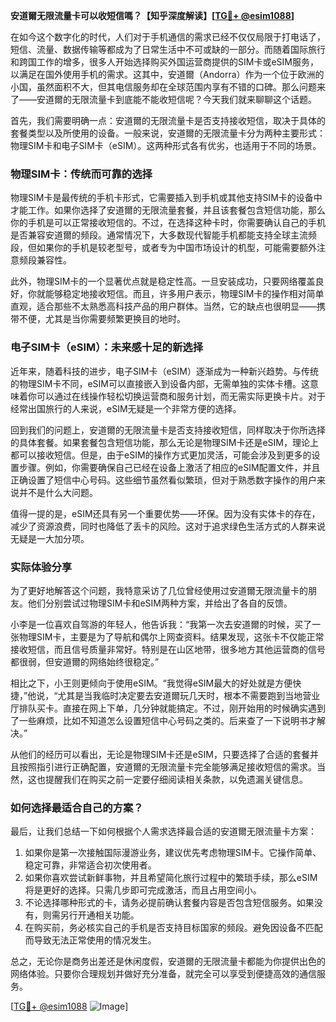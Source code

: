 **安道爾无限流量卡可以收短信嗎？【知乎深度解读】[[TG💪+ @esim1088](https://t.me/s/esim1088)]**

在如今这个数字化的时代，人们对于手机通信的需求已经不仅仅局限于打电话了，短信、流量、数据传输等都成为了日常生活中不可或缺的一部分。而随着国际旅行和跨国工作的增多，很多人开始选择购买外国运营商提供的SIM卡或eSIM服务，以满足在国外使用手机的需求。这其中，安道爾（Andorra）作为一个位于欧洲的小国，虽然面积不大，但其电信服务却在全球范围内享有不错的口碑。那么问题来了——安道爾的无限流量卡到底能不能收短信呢？今天我们就来聊聊这个话题。

首先，我们需要明确一点：安道爾的无限流量卡是否支持接收短信，取决于具体的套餐类型以及所使用的设备。一般来说，安道爾的无限流量卡分为两种主要形式：物理SIM卡和电子SIM卡（eSIM）。这两种形式各有优劣，也适用于不同的场景。

### 物理SIM卡：传统而可靠的选择

物理SIM卡是最传统的手机卡形式，它需要插入到手机或其他支持SIM卡的设备中才能工作。如果你选择了安道爾的无限流量套餐，并且该套餐包含短信功能，那么你的手机是可以正常接收短信的。不过，在选择这种卡时，你需要确认自己的手机是否兼容安道爾的频段。通常情况下，大多数现代智能手机都能支持全球主流频段，但如果你的手机是较老型号，或者专为中国市场设计的机型，可能需要额外注意频段兼容性。

此外，物理SIM卡的一个显著优点就是稳定性高。一旦安装成功，只要网络覆盖良好，你就能够稳定地接收短信。而且，许多用户表示，物理SIM卡的操作相对简单直观，适合那些不太熟悉高科技产品的用户群体。当然，它的缺点也很明显——携带不便，尤其是当你需要频繁更换目的地时。

### 电子SIM卡（eSIM）：未来感十足的新选择

近年来，随着科技的进步，电子SIM卡（eSIM）逐渐成为一种新兴趋势。与传统的物理SIM卡不同，eSIM可以直接嵌入到设备内部，无需单独的实体卡槽。这意味着你可以通过在线操作轻松切换运营商和服务计划，而无需实际更换卡片。对于经常出国旅行的人来说，eSIM无疑是一个非常方便的选择。

回到我们的问题上，安道爾的无限流量卡是否支持接收短信，同样取决于你所选择的具体套餐。如果套餐包含短信功能，那么无论是物理SIM卡还是eSIM，理论上都可以接收短信。但是，由于eSIM的操作方式更加灵活，可能会涉及到更多的设置步骤。例如，你需要确保自己已经在设备上激活了相应的eSIM配置文件，并且正确设置了短信中心号码。这些细节虽然看似繁琐，但对于熟悉数字操作的用户来说并不是什么大问题。

值得一提的是，eSIM还具有另一个重要优势——环保。因为没有实体卡的存在，减少了资源浪费，同时也降低了丢卡的风险。这对于追求绿色生活方式的人群来说无疑是一大加分项。

### 实际体验分享

为了更好地解答这个问题，我特意采访了几位曾经使用过安道爾无限流量卡的朋友。他们分别尝试过物理SIM卡和eSIM两种方案，并给出了各自的反馈。

小李是一位喜欢自驾游的年轻人，他告诉我：“我第一次去安道爾的时候，买了一张物理SIM卡，主要是为了导航和偶尔上网查资料。结果发现，这张卡不仅能正常接收短信，而且信号质量非常好。特别是在山区地带，很多地方其他运营商的信号都很弱，但安道爾的网络始终很稳定。”

相比之下，小王则更倾向于使用eSIM。“我觉得eSIM最大的好处就是方便快捷，”他说，“尤其是当我临时决定要去安道爾玩几天时，根本不需要跑到当地营业厅排队买卡。直接在网上下单，几分钟就能搞定。不过，刚开始用的时候确实遇到了一些麻烦，比如不知道怎么设置短信中心号码之类的。后来查了一下说明书才解决。”

从他们的经历可以看出，无论是物理SIM卡还是eSIM，只要选择了合适的套餐并且按照指引进行正确配置，安道爾的无限流量卡完全能够满足接收短信的需求。当然，这也提醒我们在购买之前一定要仔细阅读相关条款，以免遗漏关键信息。

### 如何选择最适合自己的方案？

最后，让我们总结一下如何根据个人需求选择最合适的安道爾无限流量卡方案：

1. 如果你是第一次接触国际漫游业务，建议优先考虑物理SIM卡。它操作简单、稳定可靠，非常适合初次使用者。
2. 如果你喜欢尝试新鲜事物，并且希望简化旅行过程中的繁琐手续，那么eSIM将是更好的选择。只需几步即可完成激活，而且占用空间小。
3. 不论选择哪种形式的卡，请务必提前确认套餐内容是否包含短信服务。如果没有，则需另行开通相关功能。
4. 在购买前，务必核实自己的手机是否支持目标国家的频段。避免因设备不匹配而导致无法正常使用的情况发生。

总之，无论你是商务出差还是休闲度假，安道爾的无限流量卡都能为你提供出色的网络体验。只要你合理规划并做好充分准备，就完全可以享受到便捷高效的通信服务。

[[TG💪+ @esim1088](https://t.me/s/esim1088) ![Image](https://i.postimg.cc/4NQfJmqS/Snipaste-2025-05-13-00-14-12.png)]